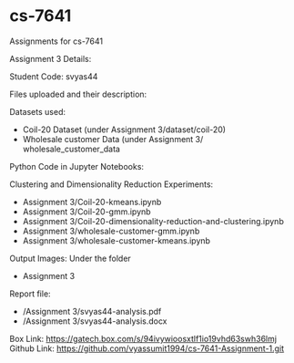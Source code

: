 # cs-7641
Assignments for cs-7641

Assignment 3 Details:

Student Code: svyas44

Files uploaded and their description:

Datasets used:
- Coil-20 Dataset (under Assignment 3/dataset/coil-20)
- Wholesale customer Data (under Assignment 3/ wholesale_customer_data

Python Code in Jupyter Notebooks: 

Clustering and Dimensionality Reduction Experiments:
- Assignment 3/Coil-20-kmeans.ipynb
- Assignment 3/Coil-20-gmm.ipynb
- Assignment 3/Coil-20-dimensionality-reduction-and-clustering.ipynb
- Assignment 3/wholesale-customer-gmm.ipynb
- Assignment 3/wholesale-customer-kmeans.ipynb

Output Images: 
Under the folder 
- Assignment 3

Report file: 
- /Assignment 3/svyas44-analysis.pdf 
- /Assignment 3/svyas44-analysis.docx

Box Link: https://gatech.box.com/s/94ivywioosxtlf1io19vhd63swh36lmj
Github Link: https://github.com/vyassumit1994/cs-7641-Assignment-1.git
